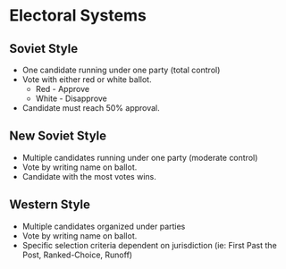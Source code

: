 # Electoral Systems

## Soviet Style
* One candidate running under one party (total control)
* Vote with either red or white ballot.
	* Red - Approve
	* White - Disapprove
* Candidate must reach 50% approval.

## New Soviet Style
* Multiple candidates running under one party (moderate control)
* Vote by writing name on ballot.
* Candidate with the most votes wins.

## Western Style
* Multiple candidates organized under parties
* Vote by writing name on ballot.
* Specific selection criteria dependent on jurisdiction (ie: First Past the Post, Ranked-Choice, Runoff)